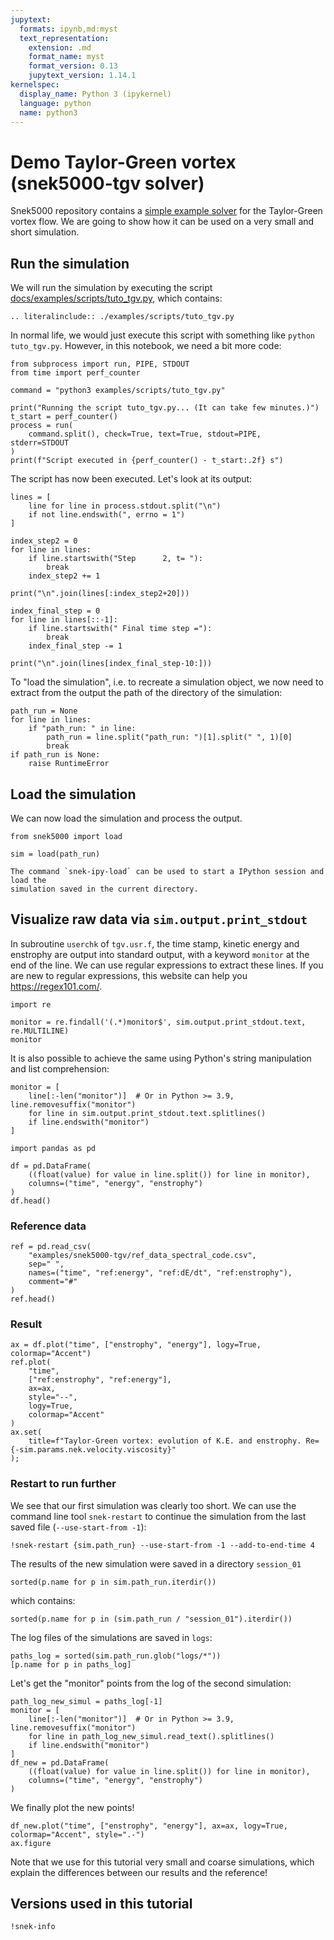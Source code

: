 ```yaml
---
jupytext:
  formats: ipynb,md:myst
  text_representation:
    extension: .md
    format_name: myst
    format_version: 0.13
    jupytext_version: 1.14.1
kernelspec:
  display_name: Python 3 (ipykernel)
  language: python
  name: python3
---
```


<!-- #region tags=[] -->

# Demo Taylor-Green vortex (snek5000-tgv solver)

Snek5000 repository contains a
[simple example solver](https://github.com/snek5000/snek5000/tree/main/docs/examples/snek5000-tgv)
for the Taylor-Green vortex flow. We are going to show how it can be used on a very
small and short simulation.

## Run the simulation

We will run the simulation by executing the script
[docs/examples/scripts/tuto_tgv.py](https://github.com/snek5000/snek5000/tree/main/docs/examples/scripts/tuto_tgv.py),
which contains:

```{eval-rst}
.. literalinclude:: ./examples/scripts/tuto_tgv.py
```

In normal life, we would just execute this script with something like
`python tuto_tgv.py`. However, in this notebook, we need a bit more code:

```{code-cell} ipython3
from subprocess import run, PIPE, STDOUT
from time import perf_counter

command = "python3 examples/scripts/tuto_tgv.py"

print("Running the script tuto_tgv.py... (It can take few minutes.)")
t_start = perf_counter()
process = run(
    command.split(), check=True, text=True, stdout=PIPE,  stderr=STDOUT
)
print(f"Script executed in {perf_counter() - t_start:.2f} s")
```

The script has now been executed. Let's look at its output:

```{code-cell} ipython3
lines = [
    line for line in process.stdout.split("\n")
    if not line.endswith(", errno = 1")
]

index_step2 = 0
for line in lines:
    if line.startswith("Step      2, t= "):
        break
    index_step2 += 1

print("\n".join(lines[:index_step2+20]))
```

```{code-cell} ipython3
index_final_step = 0
for line in lines[::-1]:
    if line.startswith(" Final time step ="):
        break
    index_final_step -= 1

print("\n".join(lines[index_final_step-10:]))
```

To "load the simulation", i.e. to recreate a simulation object, we now need to extract
from the output the path of the directory of the simulation:

```{code-cell} ipython3
path_run = None
for line in lines:
    if "path_run: " in line:
        path_run = line.split("path_run: ")[1].split(" ", 1)[0]
        break
if path_run is None:
    raise RuntimeError
```

## Load the simulation

We can now load the simulation and process the output.

<!-- #endregion -->

```{code-cell} ipython3
from snek5000 import load

sim = load(path_run)
```

```{admonition} Quickly start IPython and load a simulation
The command `snek-ipy-load` can be used to start a IPython session and load the
simulation saved in the current directory.
```

## Visualize raw data via `sim.output.print_stdout`

In subroutine `userchk` of `tgv.usr.f`, the time stamp, kinetic energy and enstrophy are
output into standard output, with a keyword `monitor` at the end of the line. We can use
regular expressions to extract these lines. If you are new to regular expressions, this
website can help you <https://regex101.com/>.

```{code-cell} ipython3
import re

monitor = re.findall('(.*)monitor$', sim.output.print_stdout.text, re.MULTILINE)
monitor
```

It is also possible to achieve the same using Python's string manipulation and list
comprehension:

```{code-cell} ipython3
monitor = [
    line[:-len("monitor")]  # Or in Python >= 3.9, line.removesuffix("monitor")
    for line in sim.output.print_stdout.text.splitlines()
    if line.endswith("monitor")
]
```

```{code-cell} ipython3
import pandas as pd

df = pd.DataFrame(
    ((float(value) for value in line.split()) for line in monitor),
    columns=("time", "energy", "enstrophy")
)
df.head()
```

### Reference data

```{code-cell} ipython3
ref = pd.read_csv(
    "examples/snek5000-tgv/ref_data_spectral_code.csv",
    sep=" ",
    names=("time", "ref:energy", "ref:dE/dt", "ref:enstrophy"),
    comment="#"
)
ref.head()
```

### Result

```{code-cell} ipython3
ax = df.plot("time", ["enstrophy", "energy"], logy=True, colormap="Accent")
ref.plot(
    "time",
    ["ref:enstrophy", "ref:energy"],
    ax=ax,
    style="--",
    logy=True,
    colormap="Accent"
)
ax.set(
    title=f"Taylor-Green vortex: evolution of K.E. and enstrophy. Re={-sim.params.nek.velocity.viscosity}"
);
```

### Restart to run further

We see that our first simulation was clearly too short. We can use the command line tool
`snek-restart` to continue the simulation from the last saved file
(`--use-start-from -1`):

```{code-cell} ipython3
!snek-restart {sim.path_run} --use-start-from -1 --add-to-end-time 4
```

The results of the new simulation were saved in a directory `session_01`

```{code-cell} ipython3
sorted(p.name for p in sim.path_run.iterdir())
```

which contains:

```{code-cell} ipython3
sorted(p.name for p in (sim.path_run / "session_01").iterdir())
```

The log files of the simulations are saved in `logs`:

```{code-cell} ipython3
paths_log = sorted(sim.path_run.glob("logs/*"))
[p.name for p in paths_log]
```

Let's get the "monitor" points from the log of the second simulation:

```{code-cell} ipython3
path_log_new_simul = paths_log[-1]
monitor = [
    line[:-len("monitor")]  # Or in Python >= 3.9, line.removesuffix("monitor")
    for line in path_log_new_simul.read_text().splitlines()
    if line.endswith("monitor")
]
df_new = pd.DataFrame(
    ((float(value) for value in line.split()) for line in monitor),
    columns=("time", "energy", "enstrophy")
)
```

We finally plot the new points!

```{code-cell} ipython3
df_new.plot("time", ["enstrophy", "energy"], ax=ax, logy=True, colormap="Accent", style=".-")
ax.figure
```

Note that we use for this tutorial very small and coarse simulations, which explain the
differences between our results and the reference!

## Versions used in this tutorial

```{code-cell} ipython3
!snek-info
```
